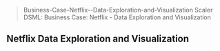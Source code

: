 > Business-Case-Netflix--Data-Exploration-and-Visualization
Scaler DSML: Business Case: Netflix - Data Exploration and Visualization
## Netflix Data Exploration and Visualization

